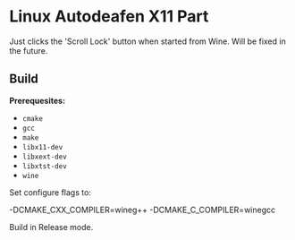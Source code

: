 # Linux Autodeafen X11 Part

Just clicks the 'Scroll Lock' button when started from Wine. Will be fixed in the future.


## Build

**Prerequesites:**

- `cmake`
- `gcc`
- `make`
- `libx11-dev`
- `libxext-dev`
- `libxtst-dev`
- `wine`


Set configure flags to:

-DCMAKE_CXX_COMPILER=wineg++ 
-DCMAKE_C_COMPILER=winegcc


Build in Release mode.